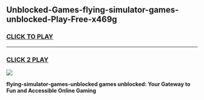 
## Unblocked-Games-flying-simulator-games-unblocked-Play-Free-x469g
<h3>
<a href="https://premium76.site?title=flying-simulator-games-unblocked&ref=21A">CLICK TO PLAY</a></h3>
<hr>

<h3>
<a href="https://premium76.site?title=flying-simulator-games-unblocked&ref=21A">CLICK 2 PLAY</a>
  
</h3>

<a href="https://premium76.site?title=flying-simulator-games-unblocked&ref=21A"><img src="https://clearcache.store/games.png"></a>


**flying-simulator-games-unblocked games unblocked: Your Gateway to Fun and Accessible Online Gaming**
